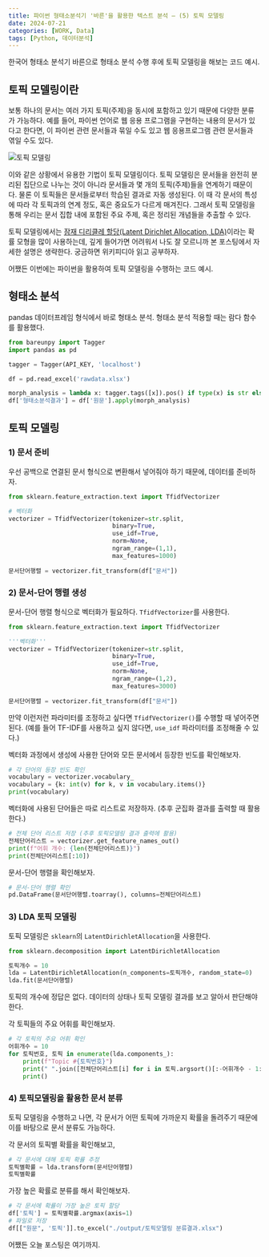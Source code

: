 ```yaml
---
title: 파이썬 형태소분석기 '바른'을 활용한 텍스트 분석 – (5) 토픽 모델링
date: 2024-07-21
categories: [WORK, Data]
tags: [Python, 데이터분석]
---
```


한국어 형태소 분석기 바른으로 형태소 분석 수행 후에 토픽 모델링을 해보는 코드 예시.

## 토픽 모델링이란

보통 하나의 문서는 여러 가지 토픽(주제)을 동시에 포함하고 있기 때문에 다양한 분류가 가능하다. 예를 들어, 파이썬 언어로 웹 응용 프로그램을 구현하는 내용의 문서가 있다고 한다면, 이 파이썬 관련 문서들과 묶일 수도 있고 웹 응용프로그램 관련 문서들과 엮일 수도 있다.

![토픽 모델링](https://chaelist.github.io/assets/images/ml_applied/topic_modeling.jpeg)

이와 같은 상황에서 유용한 기법이 토픽 모델링이다. 토픽 모델링은 문서들을 완전히 분리된 집단으로 나누는 것이 아니라 문서들과 몇 개의 토픽(주제)들을 연계하기 때문이다. 물론 이 토픽들은 문서들로부터 학습된 결과로 자동 생성된다. 이 때 각 문서의 특성에 따라 각 토픽과의 연계 정도, 혹은 중요도가 다르게 매겨진다. 그래서 토픽 모델링을 통해 우리는 문서 집합 내에 포함된 주요 주제, 혹은 정리된 개념들을 추출할 수 있다.

토픽 모델링에서는 [잠재 디리클레 할당(Latent Dirichlet Allocation, LDA)](https://ko.wikipedia.org/wiki/%EC%9E%A0%EC%9E%AC_%EB%94%94%EB%A6%AC%ED%81%B4%EB%A0%88_%ED%95%A0%EB%8B%B9)이라는 확률 모형을 많이 사용하는데, 깊게 들어가면 어려워서 나도 잘 모르니까 본 포스팅에서 자세한 설명은 생략한다. 궁금하면 위키피디아 읽고 공부하자.

어쨌든 이번에는 파이썬을 활용하여 토픽 모델링을 수행하는 코드 예시.

## 형태소 분석

pandas 데이터프레임 형식에서 바로 형태소 분석. 형태소 분석 적용할 때는 람다 함수를 활용했다.

```python
from bareunpy import Tagger
import pandas as pd

tagger = Tagger(API_KEY, 'localhost')

df = pd.read_excel('rawdata.xlsx')

morph_analysis = lambda x: tagger.tags([x]).pos() if type(x) is str else None
df['형태소분석결과'] = df['원문'].apply(morph_analysis)
```

## 토픽 모델링

### 1) 문서 준비

우선 공백으로 연결된 문서 형식으로 변환해서 넣어줘야 하기 때문에, 데이터를 준비하자.

```python
from sklearn.feature_extraction.text import TfidfVectorizer

# 벡터화
vectorizer = TfidfVectorizer(tokenizer=str.split, 
							 binary=True, 
							 use_idf=True, 
							 norm=None, 
							 ngram_range=(1,1), 
							 max_features=1000)
							 
문서단어행렬 = vectorizer.fit_transform(df["문서"])
```

### 2) 문서-단어 행렬 생성

문서-단어 행렬 형식으로 벡터화가 필요하다. `TfidfVectorizer`를 사용한다. 

```python
from sklearn.feature_extraction.text import TfidfVectorizer

'''벡터화'''
vectorizer = TfidfVectorizer(tokenizer=str.split, 
							 binary=True, 
							 use_idf=True, 
							 norm=None, 
							 ngram_range=(1,2), 
							 max_features=3000)
							 
문서단어행렬 = vectorizer.fit_transform(df["문서"])
```

만약 이런저런 파라미터를 조정하고 싶다면 `TfidfVectorizer()`를 수행할 때 넣어주면 된다. (예를 들어 TF-IDF를 사용하고 싶지 않다면, `use_idf` 파라미터를 조정해줄 수 있다.)

벡터화 과정에서 생성에 사용한 단어와 모든 문서에서 등장한 빈도를 확인해보자.

```python
# 각 단어의 등장 빈도 확인
vocabulary = vectorizer.vocabulary_
vocabulary = {k: int(v) for k, v in vocabulary.items()}
print(vocabulary)
```

벡터화에 사용된 단어들은 따로 리스트로 저장하자. (추후 군집화 결과를 출력할 때 활용한다.)

```python
# 전체 단어 리스트 저장 (추후 토픽모델링 결과 출력에 활용)
전체단어리스트 = vectorizer.get_feature_names_out()
print(f"어휘 개수: {len(전체단어리스트)}")
print(전체단어리스트[:10])
```

문서-단어 행렬을 확인해보자.

```python
# 문서-단어 행렬 확인
pd.DataFrame(문서단어행렬.toarray(), columns=전체단어리스트)
```

### 3) LDA 토픽 모델링

토픽 모델링은 `sklearn`의 `LatentDirichletAllocation`을 사용한다.

```python
from sklearn.decomposition import LatentDirichletAllocation

토픽개수 = 10
lda = LatentDirichletAllocation(n_components=토픽개수, random_state=0)
lda.fit(문서단어행렬)
```

토픽의 개수에 정답은 없다. 데이터의 상태나 토픽 모델링 결과를 보고 알아서 판단해야 한다.

각 토픽들의 주요 어휘를 확인해보자.

```python
# 각 토픽의 주요 어휘 확인
어휘개수 = 10
for 토픽번호, 토픽 in enumerate(lda.components_):
    print(f"Topic #{토픽번호}")
    print(" ".join([전체단어리스트[i] for i in 토픽.argsort()[:-어휘개수 - 1:-1]]))
    print()
```

### 4) 토픽모델링을 활용한 문서 분류 

토픽 모델링을 수행하고 나면, 각 문서가 어떤 토픽에 가까운지 확률을 돌려주기 때문에 이를 바탕으로 문서 분류도 가능하다.

각 문서의 토픽별 확률을 확인해보고,

```python
# 각 문서에 대해 토픽 확률 추정
토픽별확률 = lda.transform(문서단어행렬)
토픽별확률
```

가장 높은 확률로 분류를 해서 확인해보자.

```python
# 각 문서에 확률이 가장 높은 토픽 할당
df['토픽'] = 토픽별확률.argmax(axis=1)
# 파일로 저장
df[["원문", '토픽']].to_excel("./output/토픽모델링 분류결과.xlsx")
```

어쨌든 오늘 포스팅은 여기까지.